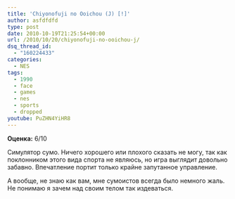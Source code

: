 ```yaml
---
title: 'Chiyonofuji no Ooichou (J) [!]'
author: asfdfdfd
type: post
date: 2010-10-19T21:25:54+00:00
url: /2010/10/20/chiyonofuji-no-ooichou-j/
dsq_thread_id:
  - "160224433"
categories:
  - NES
tags:
  - 1990
  - face
  - games
  - nes
  - sports
  - dropped
youtube: PuZHN4YiHR8
---
```

**Оценка:** 6/10

Симулятор сумо. Ничего хорошего или плохого сказать не могу, так как поклонником этого вида спорта не являюсь, но игра выглядит довольно забавно. Впечатление портит только крайне запутанное управление.

А вообще, не знаю как вам, мне сумоистов всегда было немного жаль. Не понимаю я зачем над своим телом так издеваться.